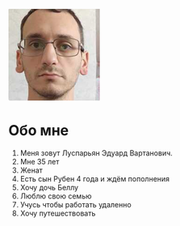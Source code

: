 ![AvatarFoto](https://github.com/dusildorfovich/AboutMyself/blob/main/Foto.png)

# Обо мне

1. Меня зовут Луспарьян Эдуард Вартанович.
2. Мне 35 лет
3. Женат
4. Есть сын Рубен 4 года и ждём пополнения
5. Хочу дочь Беллу
6. Люблю свою семью
7. Учусь чтобы работать удаленно
8. Хочу путешествовать
